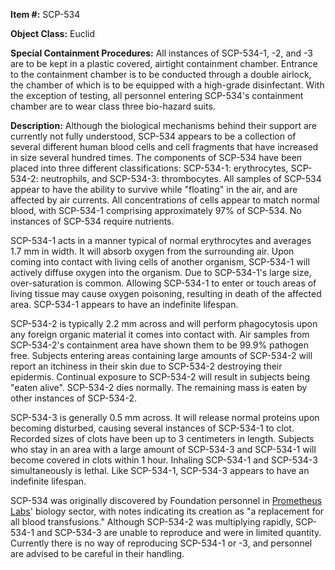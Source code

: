 **Item #:** SCP-534

**Object Class:** Euclid

**Special Containment Procedures:** All instances of SCP-534-1, -2, and -3 are to be kept in a plastic covered, airtight containment chamber. Entrance to the containment chamber is to be conducted through a double airlock, the chamber of which is to be equipped with a high-grade disinfectant. With the exception of testing, all personnel entering SCP-534's containment chamber are to wear class three bio-hazard suits.

**Description:** Although the biological mechanisms behind their support are currently not fully understood, SCP-534 appears to be a collection of several different human blood cells and cell fragments that have increased in size several hundred times. The components of SCP-534 have been placed into three different classifications: SCP-534-1: erythrocytes, SCP-534-2: neutrophils, and SCP-534-3: thrombocytes. All samples of SCP-534 appear to have the ability to survive while "floating" in the air, and are affected by air currents. All concentrations of cells appear to match normal blood, with SCP-534-1 comprising approximately 97% of SCP-534. No instances of SCP-534 require nutrients.

SCP-534-1 acts in a manner typical of normal erythrocytes and averages 1.7 mm in width. It will absorb oxygen from the surrounding air. Upon coming into contact with living cells of another organism, SCP-534-1 will actively diffuse oxygen into the organism. Due to SCP-534-1's large size, over-saturation is common. Allowing SCP-534-1 to enter or touch areas of living tissue may cause oxygen poisoning, resulting in death of the affected area. SCP-534-1 appears to have an indefinite lifespan.

SCP-534-2 is typically 2.2 mm across and will perform phagocytosis upon any foreign organic material it comes into contact with. Air samples from SCP-534-2's containment area have shown them to be 99.9% pathogen free. Subjects entering areas containing large amounts of SCP-534-2 will report an itchiness in their skin due to SCP-534-2 destroying their epidermis. Continual exposure to SCP-534-2 will result in subjects being "eaten alive". SCP-534-2 dies normally. The remaining mass is eaten by other instances of SCP-534-2.

SCP-534-3 is generally 0.5 mm across. It will release normal proteins upon becoming disturbed, causing several instances of SCP-534-1 to clot. Recorded sizes of clots have been up to 3 centimeters in length. Subjects who stay in an area with a large amount of SCP-534-3 and SCP-534-1 will become covered in clots within 1 hour. Inhaling SCP-534-1 and SCP-534-3 simultaneously is lethal. Like SCP-534-1, SCP-534-3 appears to have an indefinite lifespan.

SCP-534 was originally discovered by Foundation personnel in [Prometheus Labs](/prometheus-labs-hub)' biology sector, with notes indicating its creation as "a replacement for all blood transfusions." Although SCP-534-2 was multiplying rapidly, SCP-534-1 and SCP-534-3 are unable to reproduce and were in limited quantity. Currently there is no way of reproducing SCP-534-1 or -3, and personnel are advised to be careful in their handling.